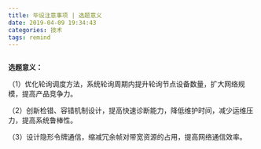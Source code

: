 ```yaml
---
title: 毕设注意事项 | 选题意义
date: 2019-04-09 19:34:43
categories: 技术
tags: remind
---
```


```title: 毕设注意事项 | 选题意义 date: 2019-04-09 19:34:43 updated: 2019-04-25 14:35:21 
```
**选题意义：**

（1）优化轮询调度方法，系统轮询周期内提升轮询节点设备数量，扩大网络规模，提高产品竞争力。

（2）创新检错、容错机制设计，提高快速诊断能力，降低维护时间，减少运维压力，提高系统鲁棒性。

（3）设计隐形令牌通信，缩减冗余帧对带宽资源的占用，提高网络通信效率。